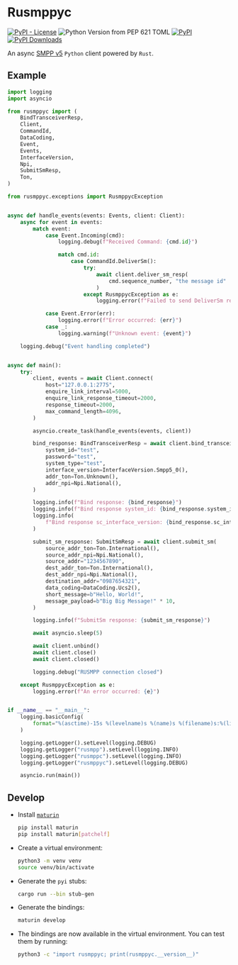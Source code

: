 # Rusmppyc

[![PyPI - License](https://img.shields.io/pypi/l/rusmppyc)](https://github.com/JadKHaddad/Rusmpp?tab=readme-ov-file#license)
![Python Version from PEP 621 TOML](https://img.shields.io/python/required-version-toml?tomlFilePath=https%3A%2F%2Fraw.githubusercontent.com%2FJadKHaddad%2FRusmpp%2Frefs%2Fheads%2Fmain%2Frusmppy%2Frusmppyc%2Fpyproject.toml&logo=python)
[![PyPI](https://img.shields.io/pypi/v/rusmppyc?logo=python)](https://pypi.org/project/rusmppyc/)
[![PyPI Downloads](https://static.pepy.tech/badge/rusmppyc)](https://pepy.tech/projects/rusmppyc)

An async [SMPP v5](https://smpp.org/SMPP_v5.pdf) `Python` client powered by `Rust`.

## Example

```python
import logging
import asyncio

from rusmppyc import (
    BindTransceiverResp,
    Client,
    CommandId,
    DataCoding,
    Event,
    Events,
    InterfaceVersion,
    Npi,
    SubmitSmResp,
    Ton,
)

from rusmppyc.exceptions import RusmppycException


async def handle_events(events: Events, client: Client):
    async for event in events:
        match event:
            case Event.Incoming(cmd):
                logging.debug(f"Received Command: {cmd.id}")

                match cmd.id:
                    case CommandId.DeliverSm():
                        try:
                            await client.deliver_sm_resp(
                                cmd.sequence_number, "the message id"
                            )
                        except RusmppycException as e:
                            logging.error(f"Failed to send DeliverSm response: {e}")

            case Event.Error(err):
                logging.error(f"Error occurred: {err}")
            case _:
                logging.warning(f"Unknown event: {event}")

    logging.debug("Event handling completed")


async def main():
    try:
        client, events = await Client.connect(
            host="127.0.0.1:2775",
            enquire_link_interval=5000,
            enquire_link_response_timeout=2000,
            response_timeout=2000,
            max_command_length=4096,
        )

        asyncio.create_task(handle_events(events, client))

        bind_response: BindTransceiverResp = await client.bind_transceiver(
            system_id="test",
            password="test",
            system_type="test",
            interface_version=InterfaceVersion.Smpp5_0(),
            addr_ton=Ton.Unknown(),
            addr_npi=Npi.National(),
        )

        logging.info(f"Bind response: {bind_response}")
        logging.info(f"Bind response system_id: {bind_response.system_id}")
        logging.info(
            f"Bind response sc_interface_version: {bind_response.sc_interface_version}"
        )

        submit_sm_response: SubmitSmResp = await client.submit_sm(
            source_addr_ton=Ton.International(),
            source_addr_npi=Npi.National(),
            source_addr="1234567890",
            dest_addr_ton=Ton.International(),
            dest_addr_npi=Npi.National(),
            destination_addr="0987654321",
            data_coding=DataCoding.Ucs2(),
            short_message=b"Hello, World!",
            message_payload=b"Big Big Message!" * 10,
        )

        logging.info(f"SubmitSm response: {submit_sm_response}")

        await asyncio.sleep(5)

        await client.unbind()
        await client.close()
        await client.closed()

        logging.debug("RUSMPP connection closed")

    except RusmppycException as e:
        logging.error(f"An error occurred: {e}")


if __name__ == "__main__":
    logging.basicConfig(
        format="%(asctime)-15s %(levelname)s %(name)s %(filename)s:%(lineno)d %(message)s"
    )

    logging.getLogger().setLevel(logging.DEBUG)
    logging.getLogger("rusmpp").setLevel(logging.INFO)
    logging.getLogger("rusmppc").setLevel(logging.INFO)
    logging.getLogger("rusmppyc").setLevel(logging.DEBUG)

    asyncio.run(main())
```

## Develop

- Install [`maturin`](https://www.maturin.rs/installation.html)

    ```bash
    pip install maturin
    pip install maturin[patchelf]
    ```

- Create a virtual environment:

  ```bash
  python3 -m venv venv
  source venv/bin/activate
  ```

- Generate the `pyi` stubs:

  ```bash
  cargo run --bin stub-gen
  ```

- Generate the bindings:

  ```bash
  maturin develop
  ```

- The bindings are now available in the virtual environment. You can test them by running:

  ```bash
  python3 -c "import rusmppyc; print(rusmppyc.__version__)"
  ```
